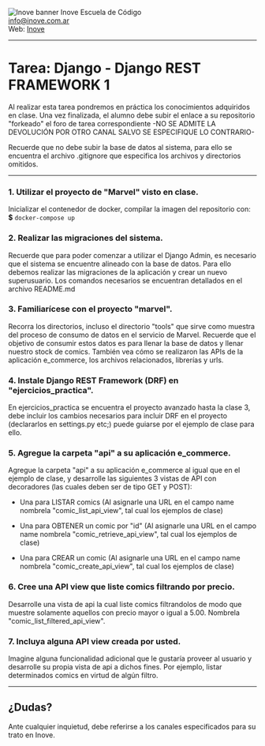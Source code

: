 ![Inove banner](/inove.jpg)
Inove Escuela de Código\
info@inove.com.ar\
Web: [Inove](http://inove.com.ar)

---
# Tarea: Django - Django REST FRAMEWORK 1

Al realizar esta tarea pondremos en práctica los conocimientos adquiridos en clase.
Una vez finalizada, el alumno debe subir el enlace a su repositorio "forkeado" el foro de tarea correspondiente -NO SE ADMITE LA DEVOLUCIÓN POR OTRO CANAL SALVO SE ESPECIFIQUE LO CONTRARIO- 

Recuerde que no debe subir la base de datos al sistema, para ello se encuentra el archivo .gitignore que especifica los archivos y directorios omitidos.

---

### 1. Utilizar el proyecto de "Marvel" visto en clase.
Inicializar el contenedor de docker, compilar la imagen del repositorio con:
**$** `docker-compose up`


### 2. Realizar las migraciones del sistema.
Recuerde que para poder comenzar a utilizar el Django Admin, es necesario que el sistema se encuentre alineado con la base de datos. Para ello debemos realizar las migraciones de la aplicación y crear un nuevo superusuario.
Los comandos necesarios se encuentran detallados en el archivo README.md

### 3. Familiarícese con el proyecto "marvel".
Recorra los directorios, incluso el directorio "tools" que sirve como muestra del proceso de consumo de datos en el servicio de Marvel. Recuerde que el objetivo de consumir estos datos es para llenar la base de datos y llenar nuestro stock de comics.
También vea cómo se realizaron las APIs de la aplicación e_commerce, los archivos relacionados, librerías y urls. 

### 4. Instale Django REST Framework (DRF) en "ejercicios_practica".
En ejercicios_practica se encuentra el proyecto avanzado hasta la clase 3, debe incluir los cambios necesarios para incluir DRF en el proyecto (declararlos en settings.py etc;) puede guiarse por el ejemplo de clase para ello.

### 5. Agregue la carpeta "api" a su aplicación e_commerce.
Agregue la carpeta "api" a su aplicación e_commerce al igual que en el ejemplo de clase, y desarrolle las siguientes 3 vistas de API con decoradores (las cuales deben ser de tipo GET y POST):

- Una para LISTAR comics (Al asignarle una URL en el campo name nombrela "comic_list_api_view", tal cual los ejemplos de clase)

- Una para OBTENER un comic por "id" (Al asignarle una URL en el campo name nombrela "comic_retrieve_api_view", tal cual los ejemplos de clase)

- Una para CREAR un comic (Al asignarle una URL en el campo name nombrela "comic_create_api_view", tal cual los ejemplos de clase)


### 6. Cree una API view que liste comics filtrando por precio.
Desarrolle una vista de api la cual liste comics filtrandolos de modo que muestre solamente aquellos con precio mayor o igual a 5.00.
Nombrela "comic_list_filtered_api_view".


### 7. Incluya alguna API view creada por usted.
Imagine alguna funcionalidad adicional que le gustaría proveer al usuario y desarrolle su propia vista de api a dichos fines.
Por ejemplo, listar determinados comics en virtud de algún filtro.

---

## ¿Dudas?
Ante cualquier inquietud, debe referirse a los canales especificados para su trato en Inove.